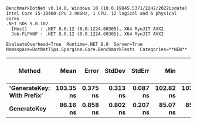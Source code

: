 ```

BenchmarkDotNet v0.14.0, Windows 10 (10.0.19045.5371/22H2/2022Update)
Intel Core i5-10400 CPU 2.90GHz, 1 CPU, 12 logical and 6 physical cores
.NET SDK 9.0.102
  [Host]     : .NET 8.0.12 (8.0.1224.60305), X64 RyuJIT AVX2
  Job-FLPXNP : .NET 8.0.12 (8.0.1224.60305), X64 RyuJIT AVX2

EvaluateOverhead=True  Runtime=.NET 8.0  Server=True  
Namespace=DotNetTips.Spargine.Core.BenchmarkTests  Categories=**NEW**  

```
| Method                     | Mean      | Error    | StdDev   | StdErr   | Min       | Q1        | Median    | Q3        | Max       | Op/s         | CI99.9% Margin | Iterations | Kurtosis | MValue | Skewness | Rank | LogicalGroup | Baseline | Exceptions | Completed Work Items | Lock Contentions | Gen0   | Code Size | Allocated |
|--------------------------- |----------:|---------:|---------:|---------:|----------:|----------:|----------:|----------:|----------:|-------------:|---------------:|-----------:|---------:|-------:|---------:|-----:|------------- |--------- |-----------:|---------------------:|-----------------:|-------:|----------:|----------:|
| **&#39;GenerateKey: With Prefix&#39;** | **103.35 ns** | **0.375 ns** | **0.313 ns** | **0.087 ns** | **102.82 ns** | **103.04 ns** | **103.35 ns** | **103.59 ns** | **103.91 ns** |  **9,675,819.1** |       **6.457 ns** |      **13.00** |    **1.871** |  **2.000** |  **-0.0102** |    **2** | *****            | **No**       |          **-** |                    **-** |                **-** | **0.0019** |     **314 B** |     **184 B** |
| **GenerateKey**                |  **86.16 ns** | **0.858 ns** | **0.802 ns** | **0.207 ns** |  **85.07 ns** |  **85.60 ns** |  **86.07 ns** |  **86.73 ns** |  **87.63 ns** | **11,605,681.7** |       **7.396 ns** |      **15.00** |    **1.848** |  **2.000** |   **0.3566** |    **1** | *****            | **No**       |          **-** |                    **-** |                **-** | **0.0010** |     **123 B** |      **88 B** |
